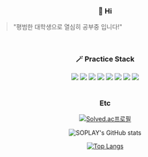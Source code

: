 <div align=center>

### 👋 Hi

</div>

> "평범한 대학생으로 열심히 공부중 입니다!"

</br>

<div align=center>

### 🪄 Practice Stack

<img src="https://img.shields.io/badge/html-E34F26?style=for-the-badge&logo=html5&logoColor=white"> 
<img src="https://img.shields.io/badge/css-1572B6?style=for-the-badge&logo=css3&logoColor=white"> 
<img src="https://img.shields.io/badge/javascript-F7DF1E?style=for-the-badge&logo=javascript&logoColor=black">
<img src="https://img.shields.io/badge/TypeScript-1572B6?style=for-the-badge&logo=TypeScript&logoColor=white"> 
<img src="https://img.shields.io/badge/scss-CC6699?style=for-the-badge&logo=sass&logoColor=white">
<img src="https://img.shields.io/badge/react-61DAFB?style=for-the-badge&logo=react&logoColor=black"> 
<img src="https://img.shields.io/badge/JAVA-007396?style=for-the-badge&logo=java&logoColor=white"> 
<img src="https://img.shields.io/badge/github-181717?style=for-the-badge&logo=github&logoColor=white">

</div>

<div align=center>

</br>

### Etc

[![Solved.ac프로필](http://mazassumnida.wtf/api/v2/generate_badge?boj=tkdgns1341)](https://solved.ac/tkdgns1341)

![SOPLAY's GitHub stats](https://github-readme-stats.vercel.app/api?username=SOPLAY&count_private=true&show_icons=true&theme=react)

[![Top Langs](https://github-readme-stats.vercel.app/api/top-langs/?username=soplay&exclude_repo=seed39)](https://github.com/soplay/github-readme-stats)

</div>
